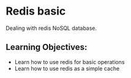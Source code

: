 # Redis basic

Dealing with redis NoSQL database.

## Learning Objectives:

+ Learn how to use redis for basic operations
+ Learn how to use redis as a simple cache
